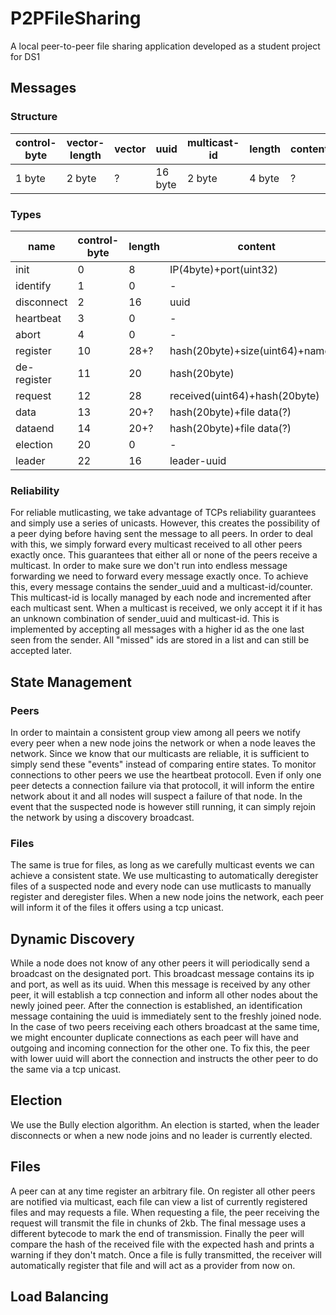 # P2PFileSharing
A local peer-to-peer file sharing application developed as a student project for DS1

## Messages
### Structure
|control-byte|vector-length|vector|uuid|multicast-id|length|content|
|------------|-------------|------|----|--|------|-------|
|1 byte|2 byte|?|16 byte|2 byte|4 byte|?|
### Types
|name|control-byte|length|content|
|----|------------|------|-------|
|init|0|8|IP(4byte)+port(uint32)|
|identify|1|0|-|
|disconnect|2|16|uuid|
|heartbeat|3|0|-|
|abort|4|0|-|
|register|10|28+?|hash(20byte)+size(uint64)+name(?)|
|de-register|11|20|hash(20byte)|
|request|12|28|received(uint64)+hash(20byte)|
|data|13|20+?|hash(20byte)+file data(?)|
|dataend|14|20+?|hash(20byte)+file data(?)|
|election|20|0|-|
|leader|22|16|leader-uuid|
### Reliability
For reliable mutlicasting, we take advantage of TCPs reliability guarantees and simply use a series of unicasts. However, this creates the possibility of a peer dying before having sent the message to all peers. In order to deal with this, we simply forward every multicast received to all other peers exactly once. This guarantees that either all or none of the peers receive a multicast. In order to make sure we don't run into endless message forwarding we need to forward every message exactly once. To achieve this, every message contains the sender_uuid and a multicast-id/counter. This multicast-id is locally managed by each node and incremented after each multicast sent. When a multicast is received, we only accept it if it has an unknown combination of sender_uuid and multicast-id. This is implemented by accepting all messages with a higher id as the one last seen from the sender. All "missed" ids are stored in a list and can still be accepted later.

## State Management
### Peers
In order to maintain a consistent group view among all peers we notify every peer when a new node joins the network or when a node leaves the network. Since we know that our multicasts are reliable, it is sufficient to simply send these "events" instead of comparing entire states. To monitor connections to other peers we use the heartbeat protocoll. Even if only one peer detects a connection failure via that protocoll, it will inform the entire network about it and all nodes will suspect a failure of that node. In the event that the suspected node is however still running, it can simply rejoin the network by using a discovery broadcast.
### Files
The same is true for files, as long as we carefully multicast events we can achieve a consistent state. We use multicasting to automatically deregister files of a suspected node and every node can use mutlicasts to manually register and deregister files. When a new node joins the network, each peer will inform it of the files it offers using a tcp unicast.

## Dynamic Discovery
While a node does not know of any other peers it will periodically send a broadcast on the designated port. This broadcast message contains its ip and port, as well as its uuid. When this message is received by any other peer, it will establish a tcp connection and inform all other nodes about the newly joined peer. After the connection is established, an identification message containing the uuid is immediately sent to the freshly joined node. In the case of two peers receiving each others broadcast at the same time, we might encounter duplicate connections as each peer will have and outgoing and incoming connection for the other one. To fix this, the peer with lower uuid will abort the connection and instructs the other peer to do the same via a tcp unicast.

## Election
We use the Bully election algorithm. An election is started, when the leader disconnects or when a new node joins and no leader is currently elected.

## Files
A peer can at any time register an arbitrary file. On register all other peers are notified via multicast, each file can view a list of currently registered files and may requests a file. When requesting a file, the peer receiving the request will transmit the file in chunks of 2kb. The final message uses a different bytecode to mark the end of transmission. Finally the peer will compare the hash of the received file with the expected hash and prints a warning if they don't match. Once a file is fully transmitted, the receiver will automatically register that file and will act as a provider from now on.

## Load Balancing
